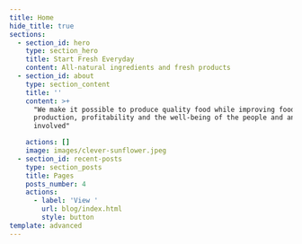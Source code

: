 ```yaml
---
title: Home
hide_title: true
sections:
  - section_id: hero
    type: section_hero
    title: Start Fresh Everyday
    content: All-natural ingredients and fresh products
  - section_id: about
    type: section_content
    title: ''
    content: >+
      "We make it possible to produce quality food while improving food
      production, profitability and the well-being of the people and animals
      involved"

    actions: []
    image: images/clever-sunflower.jpeg
  - section_id: recent-posts
    type: section_posts
    title: Pages
    posts_number: 4
    actions:
      - label: 'View '
        url: blog/index.html
        style: button
template: advanced
---
```

